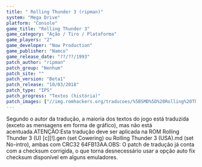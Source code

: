 ```yaml
---
title: " Rolling Thunder 3 (ripman)"
system: "Mega Drive"
platform: "Console"
game_title: "Rolling Thunder 3"
game_category: "Ação / Tiro / Plataforma"
game_players: "2"
game_developer: "Now Production"
game_publisher: "Namco"
game_release_date: "??/??/1993"
patch_author: "ripman"
patch_group: "Nenhum"
patch_site: ""
patch_version: "Beta1"
patch_release: "10/03/2018"
patch_type: "IPS"
patch_progress: "Textos (história)"
patch_images: ["//img.romhackers.org/traducoes/%5BSMD%5D%20Rolling%20Thunder%203%20-%20ripman%20-%201.png","//img.romhackers.org/traducoes/%5BSMD%5D%20Rolling%20Thunder%203%20-%20ripman%20-%202.png","//img.romhackers.org/traducoes/%5BSMD%5D%20Rolling%20Thunder%203%20-%20ripman%20-%203.png"]
---
```

Segundo o autor da tradução, a maioria dos textos do jogo está traduzida (exceto as mensagens em forma de gráfico), mas não está acentuada.ATENÇÃO:Esta tradução deve ser aplicada na ROM Rolling Thunder 3 (U) [c][!].gen (set Cowering) ou Rolling Thunder 3 (USA).md (set No-intro), ambas com CRC32 64FB13AA.OBS: O patch de tradução já conta com a checksum corrigida, o que torna desnecessário usar a opção auto fix checksum disponível em alguns emuladores.